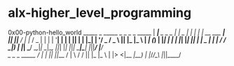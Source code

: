 # alx-higher_level_programming

0x00-python-hello_world
      _____                _        _____ _   _               _  _  _____ 
     |  ___|__  _   _ _ __| |_ _   |_   _| | | |_ __ ___  ___| || ||___ / 
     | |_ / _ \| | | | '__| __| | | || | | |_| | '__/ _ \/ _ \ || |_ |_ \ 
     |  _| (_) | |_| | |  | |_| |_| || | |  _  | | |  __/  __/__   _|__) |
     |_|  \___/ \__,_|_|   \__|\__, ||_| |_| |_|_|  \___|\___|  |_||____/ 
                               |___/                                      
                               _      _  _  _____ 
                              / |_  _| || ||___ / 
                              | \ \/ / || |_ |_ \ 
                              | |>  <|__   _|__) |
                              |_/_/\_\  |_||____/ 
                                                  

